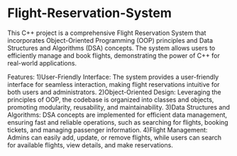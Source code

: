 # Flight-Reservation-System

This C++ project is a comprehensive Flight Reservation System that incorporates Object-Oriented Programming (OOP) principles and Data Structures and Algorithms (DSA) concepts. The system allows users to efficiently manage and book flights, demonstrating the power of C++ for real-world applications.

Features:
1)User-Friendly Interface: The system provides a user-friendly interface for seamless interaction, making flight reservations intuitive for both users and administrators.
2)Object-Oriented Design: Leveraging the principles of OOP, the codebase is organized into classes and objects, promoting modularity, reusability, and maintainability.
3)Data Structures and Algorithms: DSA concepts are implemented for efficient data management, ensuring fast and reliable operations, such as searching for flights, booking tickets, and managing passenger information.
4)Flight Management: Admins can easily add, update, or remove flights, while users can search for available flights, view details, and make reservations.
